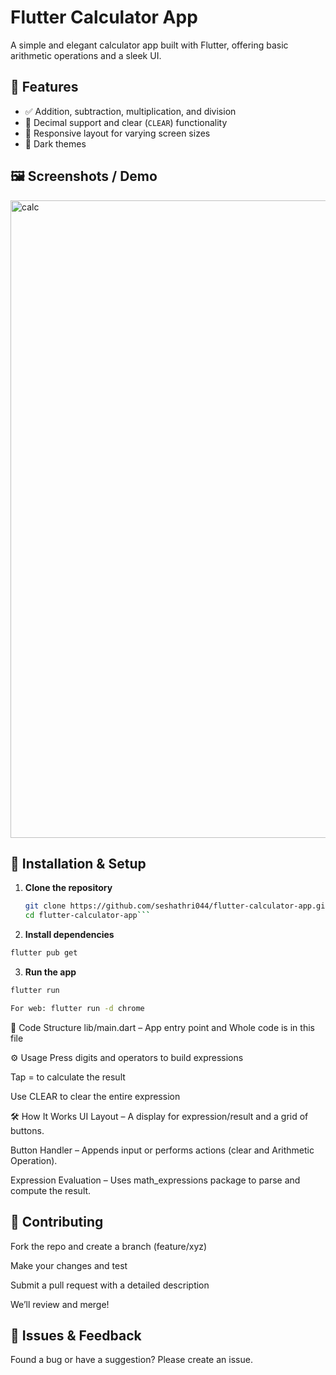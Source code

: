 # Flutter Calculator App


A simple and elegant calculator app built with Flutter, offering basic arithmetic operations and a sleek UI.

## 🎯 Features
- ✅ Addition, subtraction, multiplication, and division  
- 🟰 Decimal support and clear (`CLEAR`) functionality  
- 📐 Responsive layout for varying screen sizes  
- 🎨 Dark themes 

## 🖼️ Screenshots / Demo
<img width="1920" height="1020" alt="calc" src="https://github.com/user-attachments/assets/d4b5fbeb-b8ab-422e-afb8-7a15426a3431" />

## 🚀 Installation & Setup

1. **Clone the repository**  
   ```bash
   git clone https://github.com/seshathri044/flutter-calculator-app.git
   cd flutter-calculator-app```
2. **Install dependencies**
 ```bash
flutter pub get
```
3. **Run the app**
 ```bash
flutter run

For web: flutter run -d chrome
```
🧩 Code Structure
lib/main.dart – App entry point and Whole code is in this file

⚙️ Usage
Press digits and operators to build expressions

Tap = to calculate the result

Use CLEAR to clear the entire expression

🛠️ How It Works
UI Layout – A display for expression/result and a grid of buttons.

Button Handler – Appends input or performs actions (clear and Arithmetic Operation).

Expression Evaluation – Uses math_expressions package to parse and compute the result.

## 🤝 Contributing
Fork the repo and create a branch (feature/xyz)

Make your changes and test

Submit a pull request with a detailed description

We’ll review and merge!

## 🐞 Issues & Feedback
Found a bug or have a suggestion? Please create an issue.
